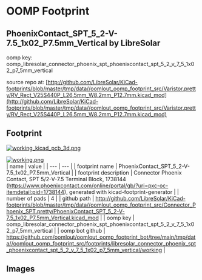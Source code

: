 # OOMP Footprint  
## PhoenixContact_SPT_5_2-V-7.5_1x02_P7.5mm_Vertical  by LibreSolar  
  
oomp key: oomp_libresolar_connector_phoenix_spt_phoenixcontact_spt_5_2_v_7_5_1x02_p7_5mm_vertical  
  
source repo at: [http://github.com/LibreSolar/KiCad-footprints/blob/master/tmp/data//oomlout_oomp_footprint_src/Varistor.pretty/RV_Rect_V25S440P_L26.5mm_W8.2mm_P12.7mm.kicad_mod](http://github.com/LibreSolar/KiCad-footprints/blob/master/tmp/data//oomlout_oomp_footprint_src/Varistor.pretty/RV_Rect_V25S440P_L26.5mm_W8.2mm_P12.7mm.kicad_mod)  
## Footprint  
  
[![working_kicad_pcb_3d.png](working_kicad_pcb_3d_600.png)](working_kicad_pcb_3d.png)  
  
[![working.png](working_600.png)](working.png)  
| name | value | 
| --- | --- | 
| footprint name | PhoenixContact_SPT_5_2-V-7.5_1x02_P7.5mm_Vertical | 
| footprint description | Connector Phoenix Contact, SPT 5/2-V-7.5 Terminal Block, 1738144 (https://www.phoenixcontact.com/online/portal/gb/?uri=pxc-oc-itemdetail:pid=1738144), generated with kicad-footprint-generator | 
| number of pads | 4 | 
| github path | http://github.com/LibreSolar/KiCad-footprints/blob/master/tmp/data//oomlout_oomp_footprint_src/Connector_Phoenix_SPT.pretty/PhoenixContact_SPT_5_2-V-7.5_1x02_P7.5mm_Vertical.kicad_mod | 
| oomp key | oomp_libresolar_connector_phoenix_spt_phoenixcontact_spt_5_2_v_7_5_1x02_p7_5mm_vertical | 
| oomp bot github | https://github.com/oomlout/oomlout_oomp_footprint_bot/tree/main/tmp/data//oomlout_oomp_footprint_src/footprints/libresolar_connector_phoenix_spt_phoenixcontact_spt_5_2_v_7_5_1x02_p7_5mm_vertical/working | 
## Images  
